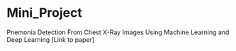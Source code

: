 # Mini_Project
Pnemonia Detection From Chest X-Ray Images Using Machine Learning and Deep Learning
[Link to paper]
